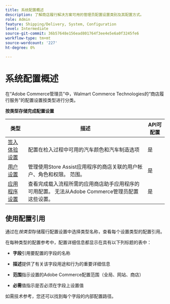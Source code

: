 ```yaml
---
title: 系统配置概述
description: 了解商店履行解决方案可用的管理员配置设置类别及其配置方式。
role: Admin
feature: Shipping/Delivery, System, Configuration
level: Intermediate
source-git-commit: 36b57648e156ead801764f3ee4e5e6a0f3245fe6
workflow-type: tm+mt
source-wordcount: '227'
ht-degree: 0%

---
```


# 系统配置概述

在“Adobe Commerce管理员”中，Walmart Commerce Technologies的“商店履行服务”的配置设置按类型进行分类。

**按类型存储完成配置设置**

| **类型** | **描述** | **API可配置** |
|-------------------------------------------------------------------|--------------------------------------------------------------------------------------------------------------------------------------------------------------------------|----------------------|
| [签入体验设置](store-location-map-provider-setup.md) | 配置在检入过程中可用的汽车颜色和汽车制造选项 | 是 |
| [用户设置](user-setup.md) | 管理使用Store Assist应用程序的商店关联的用户帐户、角色和权限。 范围。 | 是 |
| [应用程序设置](app-setup.md) | 查看完成载入流程所需的应用商店助手应用程序的可用配置。 无法从Adobe Commerce管理员配置这些设置。 | 是 |


## 使用配置引用

通过在&#x200B;_按类型_&#x200B;存储履行配置设置中选择类型名称，查看每个设置类型的配置引用。

在每种类型的配置参考中，配置详细信息都显示在具有以下列标题的表中：

- **字段**&#x200B;引用要配置的字段的名称

- **描述**&#x200B;提供了有关该字段用途和行为的重要详细信息

- **范围**&#x200B;指示设置的Adobe Commerce配置范围（全局、网站、商店）

- **必需**&#x200B;值指示是否必须在字段上设置值

如需技术参考，您还可以找到每个字段的内部配置路径。

